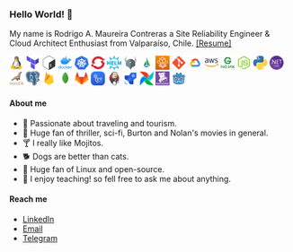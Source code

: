 ### Hello World! 🤙

My name is Rodrigo A. Maureira Contreras a Site Reliability Engineer & Cloud Architect Enthusiast from Valparaíso, Chile.
[[Resume]](https://shorturl.at/alQR6)

<p>
    <img src="https://github.com/ramaureirac/ramaureirac/blob/main/img/tux.png?raw=true" width="25" height="25">
    <img src="https://github.com/ramaureirac/ramaureirac/blob/main/img/terra.png?raw=true" width="25" height="25">
    <img src="https://github.com/ramaureirac/ramaureirac/blob/main/img/bash.png?raw=true" width="25" height="25">
    <img src="https://github.com/ramaureirac/ramaureirac/blob/main/img/docker.png?raw=true" width="25" height="25">
    <img src="https://github.com/ramaureirac/ramaureirac/blob/main/img/kube.png?raw=true" width="25" height="25">
    <img src="https://github.com/ramaureirac/ramaureirac/blob/main/img/openshift.png?raw=true" width="25" height="25">
    <img src="https://github.com/ramaureirac/ramaureirac/blob/main/img/helm.png?raw=true" width="25" height="25">
    <img src="https://github.com/ramaureirac/ramaureirac/blob/main/img/opa-gatekeeper.png?raw=true" width="25" height="25">
    <img src="https://github.com/ramaureirac/ramaureirac/blob/main/img/istio.png?raw=true" width="25" height="25">
    <img src="https://github.com/ramaureirac/ramaureirac/blob/main/img/fargate.png?raw=true" width="25" height="25">
    <img src="https://github.com/ramaureirac/ramaureirac/blob/main/img/git.png?raw=true" width="25" height="25">
    <img src="https://github.com/ramaureirac/ramaureirac/blob/main/img/gcp.png?raw=true" width="25" height="25">
    <img src="https://github.com/ramaureirac/ramaureirac/blob/main/img/aws.png?raw=true" width="25" height="25">
    <img src="https://github.com/ramaureirac/ramaureirac/blob/main/img/nginx.png?raw=true" width="25" height="25">
    <img src="https://github.com/ramaureirac/ramaureirac/blob/main/img/node.png?raw=true" width="25" height="25">
    <img src="https://github.com/ramaureirac/ramaureirac/blob/main/img/python.png?raw=true" width="25" height="25">
    <img src="https://github.com/ramaureirac/ramaureirac/blob/main/img/dotnet_core.png?raw=true" width="25" height="25">
    <img src="https://github.com/ramaureirac/ramaureirac/blob/main/img/maria.png?raw=true" width="25" height="25">
    <img src="https://github.com/ramaureirac/ramaureirac/blob/main/img/psgsql.png?raw=true" width="25" height="25">
    <img src="https://github.com/ramaureirac/ramaureirac/blob/main/img/firebase.png?raw=true" width="25" height="25">
    <img src="https://github.com/ramaureirac/ramaureirac/blob/main/img/mongo.png?raw=true" width="25" height="25">
    <img src="https://github.com/ramaureirac/ramaureirac/blob/main/img/gitlab.png?raw=true" width="25" height="25">
    <img src="https://github.com/ramaureirac/ramaureirac/blob/main/img/gh-actions.png?raw=true" width="25" height="25">
    <img src="https://github.com/ramaureirac/ramaureirac/blob/main/img/jenkins-io.png?raw=true" width="25" height="25">
    <img src="https://github.com/ramaureirac/ramaureirac/blob/main/img/azure-pipelns.png?raw=true" width="25" height="25">
    <img src="https://github.com/ramaureirac/ramaureirac/blob/main/img/airflow.png?raw=true" width="25" height="25">
    <img src="https://github.com/ramaureirac/ramaureirac/blob/main/img/datadog_purple.png?raw=true" width="25" height="25">
    <img src="https://github.com/ramaureirac/ramaureirac/blob/main/img/godot.png?raw=true" width="25" height="25">
</p>

#### About me

- 🛫 Passionate about traveling and tourism.
- 🍿 Huge fan of thriller, sci-fi, Burton and Nolan's movies in general.
- 🍸 I really like Mojitos.
- 🐕 Dogs are better than cats.
- 🐧 Huge fan of Linux and open-source.
- 💬 I enjoy teaching! so fell free to ask me about anything.

#### Reach me
- [LinkedIn](https://linkedin.com/in/ramaureirac)
- [Email](mailto:ramaureirac@pm.me)
- [Telegram](https://t.me/ramaureirac)
